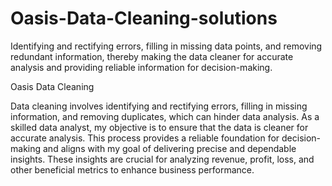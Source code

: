 # Oasis-Data-Cleaning-solutions
Identifying and rectifying errors, filling in missing data points, and removing redundant information, thereby making the data cleaner for accurate analysis and providing reliable information for decision-making.

Oasis Data Cleaning

Data cleaning involves identifying and rectifying errors, filling in missing information, and removing duplicates, which can hinder data analysis. As a skilled data analyst, my objective is to ensure that the data is cleaner for accurate analysis. This process provides a reliable foundation for decision-making and aligns with my goal of delivering precise and dependable insights. These insights are crucial for analyzing revenue, profit, loss, and other beneficial metrics to enhance business performance.









